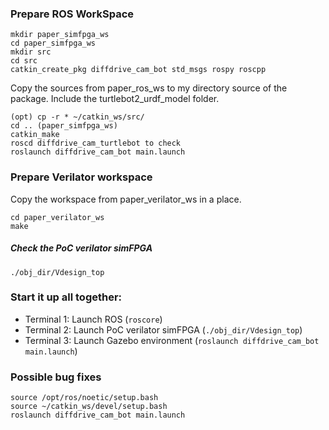 
### Prepare ROS WorkSpace
    mkdir paper_simfpga_ws
    cd paper_simfpga_ws
    mkdir src
    cd src
    catkin_create_pkg diffdrive_cam_bot std_msgs rospy roscpp
Copy the sources from paper_ros_ws to my directory source of the package. Include the turtlebot2_urdf_model folder.

    (opt) cp -r * ~/catkin_ws/src/
    cd .. (paper_simfpga_ws)
    catkin_make
    roscd diffdrive_cam_turtlebot to check
    roslaunch diffdrive_cam_bot main.launch

### Prepare Verilator workspace
Copy the workspace from paper_verilator_ws in a place.
    
    cd paper_verilator_ws
    make
##### Check the PoC verilator simFPGA
    ./obj_dir/Vdesign_top

### Start it up all together:
- Terminal 1: Launch ROS (`roscore`)
- Terminal 2: Launch PoC verilator simFPGA (`./obj_dir/Vdesign_top`)
- Terminal 3: Launch Gazebo environment (`roslaunch diffdrive_cam_bot main.launch`)

### Possible bug fixes
    source /opt/ros/noetic/setup.bash
    source ~/catkin_ws/devel/setup.bash
    roslaunch diffdrive_cam_bot main.launch
